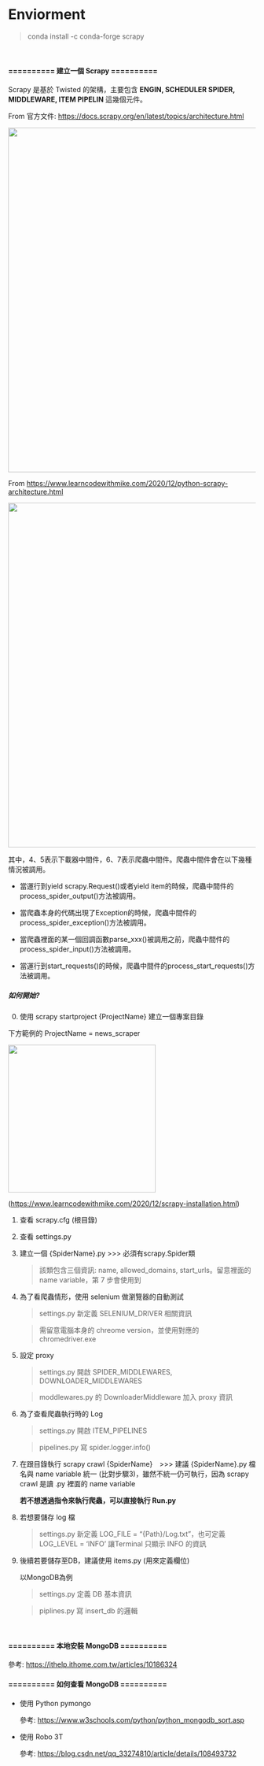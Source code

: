 # Enviorment

> conda install -c conda-forge scrapy


<br>

#### ========== 建立一個 Scrapy ==========
Scrapy 是基於 Twisted 的架構，主要包含 **ENGIN, SCHEDULER SPIDER, MIDDLEWARE, ITEM PIPELIN** 這幾個元件。

From 官方文件: https://docs.scrapy.org/en/latest/topics/architecture.html

<img src="https://docs.scrapy.org/en/latest/_images/scrapy_architecture_02.png" width=700>

From https://www.learncodewithmike.com/2020/12/python-scrapy-architecture.html

<img src="https://1.bp.blogspot.com/-ZwHUrSdRsP0/YDIWO60AS3I/AAAAAAAAE4o/2C8EFSJaB5QSG0qwa2EQh_-jBhirpNMZwCLcBGAsYHQ/s16000/python_scrapy_architecture.PNG" width=700>

其中，4、5表示下載器中間件，6、7表示爬蟲中間件。爬蟲中間件會在以下幾種情況被調用。

- 當運行到yield scrapy.Request()或者yield item的時候，爬蟲中間件的process_spider_output()方法被調用。

-  當爬蟲本身的代碼出現了Exception的時候，爬蟲中間件的process_spider_exception()方法被調用。

- 當爬蟲裡面的某一個回調函數parse_xxx()被調用之前，爬蟲中間件的process_spider_input()方法被調用。
- 當運行到start_requests()的時候，爬蟲中間件的process_start_requests()方法被調用。

##### 如何開始?

0.   使用 scrapy startproject {ProjectName} 建立一個專案目錄

下方範例的 ProjectName = news_scraper

<img src="https://1.bp.blogspot.com/-VVzY6Y3qeEM/X-hCIkkRJcI/AAAAAAAAEuQ/Ew77j4EEG20DToOfsjqSH-i5fnAeSaXkgCLcBGAsYHQ/s16000/scrapy_installation_and_create_project.PNG" width=300> 

(https://www.learncodewithmike.com/2020/12/scrapy-installation.html)

1. 查看 scrapy.cfg (根目錄)
2. 查看 settings.py
3. 建立一個 {SpiderName}.py >>> 必須有scrapy.Spider類

    > 該類包含三個資訊: name, allowed_domains, start_urls。留意裡面的 name variable，第 7 步會使用到

4. 為了看爬蟲情形，使用 selenium 做瀏覽器的自動測試

    > settings.py 新定義 SELENIUM_DRIVER 相關資訊

    > 需留意電腦本身的 chreome version，並使用對應的 chromedriver.exe

5. 設定 proxy 

    > settings.py 開啟 SPIDER_MIDDLEWARES, DOWNLOADER_MIDDLEWARES

    > moddlewares.py 的 DownloaderMiddleware 加入 proxy 資訊


6. 為了查看爬蟲執行時的 Log

    > settings.py 開啟 ITEM_PIPELINES

    > pipelines.py 寫 spider.logger.info() 

7. 在跟目錄執行 scrapy crawl {SpiderName}　>>> 建議 {SpiderName}.py 檔名與 name variable 統一 (比對步驟3)，雖然不統一仍可執行，因為 scrapy crawl 是讀 .py 裡面的 name variable

    **若不想透過指令來執行爬蟲，可以直接執行 Run.py**


8. 若想要儲存 log 檔 

    > settings.py 新定義 LOG_FILE = “{Path}/Log.txt”，也可定義 LOG_LEVEL = ‘INFO’ 讓Terminal 只顯示 INFO 的資訊

9. 後續若要儲存至DB，建議使用 items.py (用來定義欄位)
    
    以MongoDB為例

    > settings.py 定義 DB 基本資訊

    > piplines.py 寫 insert_db 的邏輯

<br>

#### ========== 本地安裝 MongoDB ==========


參考: https://ithelp.ithome.com.tw/articles/10186324


#### ========== 如何查看 MongoDB ==========

- 使用 Python pymongo
    
    參考: https://www.w3schools.com/python/python_mongodb_sort.asp

- 使用 Robo 3T

    參考: https://blog.csdn.net/qq_33274810/article/details/108493732

